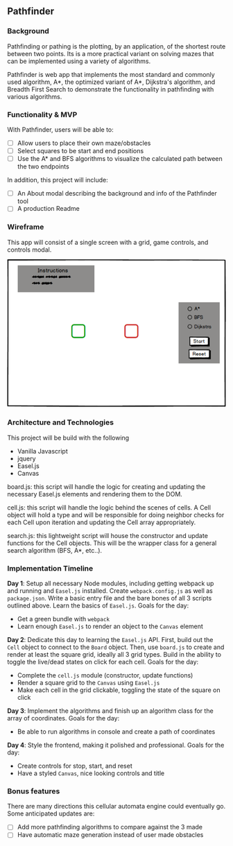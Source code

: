 ## Pathfinder

### Background

Pathfinding or pathing is the plotting, by an application, of the shortest route between two points. Its is a more practical variant on solving mazes that can be implemented using a variety of algorithms.

Pathfinder is web app that implements the most standard and commonly used algorithm, A\*, the optimized variant of A\*, Dijkstra's algorithm, and Breadth First Search to demonstrate the functionality in pathfinding with various algorithms.

### Functionality & MVP  

With Pathfinder, users will be able to:

- [ ] Allow users to place their own maze/obstacles
- [ ] Select squares to be start and end positions
- [ ] Use the A\* and BFS algorithms to visualize the calculated path between the two endpoints

In addition, this project will include:

- [ ] An About modal describing the background and info of the Pathfinder tool
- [ ] A production Readme

### Wireframe

This app will consist of a single screen with a grid, game controls, and controls modal.

![Pathfinder wireframe](/docs/Pathfinderwireframe.png)

### Architecture and Technologies

This project will be build with the following

- Vanilla Javascript
- jquery
- Easel.js
- Canvas

board.js: this script will handle the logic for creating and updating the necessary Easel.js elements and rendering them to the DOM.

cell.js: this script will handle the logic behind the scenes of cells. A Cell object will hold a type and will be responsible for doing neighbor checks for each Cell upon iteration and updating the Cell array appropriately.

search.js: this lightweight script will house the constructor and update functions for the Cell objects. This will be the  wrapper class for a general search algorithm (BFS, A\*, etc..).

### Implementation Timeline

**Day 1**: Setup all necessary Node modules, including getting webpack up and running and `Easel.js` installed.  Create `webpack.config.js` as well as `package.json`.  Write a basic entry file and the bare bones of all 3 scripts outlined above.  Learn the basics of `Easel.js`.  Goals for the day:

- Get a green bundle with `webpack`
- Learn enough `Easel.js` to render an object to the `Canvas` element

**Day 2**: Dedicate this day to learning the `Easel.js` API.  First, build out the `Cell` object to connect to the `Board` object.  Then, use `board.js` to create and render at least the square grid, ideally all 3 grid types.  Build in the ability to toggle the live/dead states on click for each cell.  Goals for the day:

- Complete the `cell.js` module (constructor, update functions)
- Render a square grid to the `Canvas` using `Easel.js`
- Make each cell in the grid clickable, toggling the state of the square on click

**Day 3**: Implement the algorithms and finish up an algorithm class for the array of coordinates. Goals for the day:

- Be able to run algorithms in console and create a path of coordinates

**Day 4**: Style the frontend, making it polished and professional.  Goals for the day:

- Create controls for stop, start, and reset
- Have a styled `Canvas`, nice looking controls and title


### Bonus features

There are many directions this cellular automata engine could eventually go.  Some anticipated updates are:

- [ ] Add more pathfinding algorithms to compare against the 3 made
- [ ] Have automatic maze generation instead of user made obstacles
